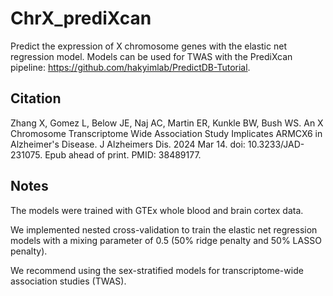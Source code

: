 # ChrX_prediXcan
Predict the expression of X chromosome genes with the elastic net regression model. Models can be used for TWAS with the PrediXcan pipeline: https://github.com/hakyimlab/PredictDB-Tutorial. 

## Citation
Zhang X, Gomez L, Below JE, Naj AC, Martin ER, Kunkle BW, Bush WS. An X Chromosome Transcriptome Wide Association Study Implicates ARMCX6 in Alzheimer's Disease. J Alzheimers Dis. 2024 Mar 14. doi: 10.3233/JAD-231075. Epub ahead of print. PMID: 38489177.

## Notes
The models were trained with GTEx whole blood and brain cortex data. 

We implemented nested cross-validation to train the elastic net regression models with a mixing parameter of 0.5 (50% ridge penalty and 50% LASSO penalty). 

We recommend using the sex-stratified models for transcriptome-wide association studies (TWAS).
